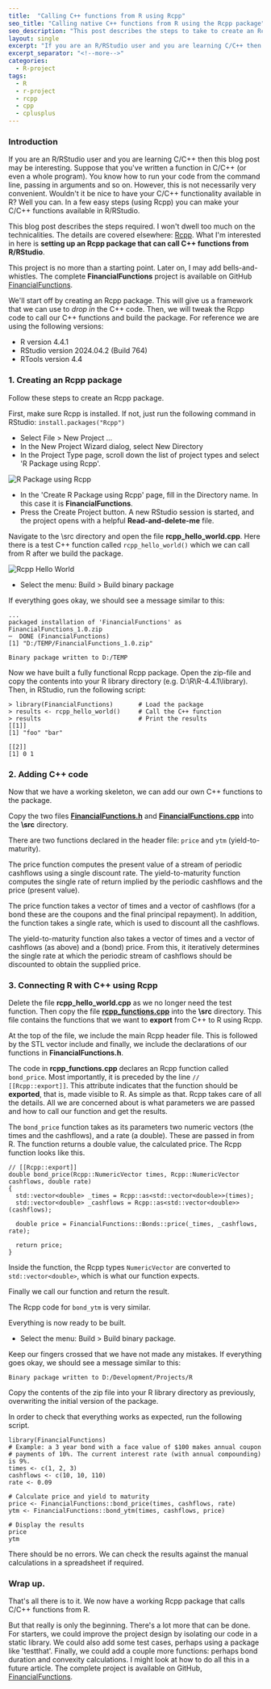 ```yaml
---
title:  "Calling C++ functions from R using Rcpp"
seo_title: "Calling native C++ functions from R using the Rcpp package"
seo_description: "This post describes the steps to take to create an Rcpp package in RStudio which calls some native C++ functions. "
layout: single
excerpt: "If you are an R/RStudio user and you are learning C/C++ then this blog post may be interesting. Suppose that you've written a function in C/C++ (or even a whole program). You know how to run your code from the command line, passing in arguments and so on. However, this is not necessarily very convenient. Wouldn't it be nice to have your C/C++ functionality available in R? Well you can. In a few easy steps (using Rcpp) you can make your C/C++ functions available in R/RStudio. "
excerpt_separator: "<!--more-->"
categories: 
  - R-project 
tags:
  - R 
  - r-project 
  - rcpp 
  - cpp
  - cplusplus 
---
```


### Introduction
If you are an R/RStudio user and you are learning C/C++ then this blog post may be interesting. Suppose that you've written a function in C/C++ (or even a whole program). You know how to run your code from the command line, passing in arguments and so on. However, this is not necessarily very convenient. Wouldn't it be nice to have your C/C++ functionality available in R? Well you can. In a few easy steps (using Rcpp) you can make your C/C++ functions available in R/RStudio.

This blog post describes the steps required. I won't dwell too much on the technicalities. The details are covered elsewhere: [Rcpp](http://adv-r.had.co.nz/Rcpp.html). What I'm interested in here is __setting up an Rcpp package that can call C++ functions from R/RStudio__. 

This project is no more than a starting point. Later on, I may add bells-and-whistles. The complete __FinancialFunctions__ project is available on GitHub [FinancialFunctions](https://github.com/Adam-Gladstone/FinancialFunctions).

We'll start off by creating an Rcpp package. This will give us a framework that we can use to *drop in* the C++ code. Then, we will tweak the Rcpp code to call our C++ functions and build the package. For reference we are using the following versions:
* R version 4.4.1
* RStudio version 2024.04.2 (Build 764)
* RTools version 4.4

### 1. Creating an Rcpp package
Follow these steps to create an Rcpp package. 

First, make sure Rcpp is installed. If not, just run the following command in RStudio: ``install.packages("Rcpp")``

- Select File > New Project ...
- In the New Project Wizard dialog, select New Directory
- In the Project Type page, scroll down the list of project types and select 'R Package using Rcpp'.

![R Package using Rcpp](https://adam-gladstone.github.io/assets/images/Rcpp-project-type.png)

- In the 'Create R Package using Rcpp' page, fill in the Directory name. In this case it is __FinancialFunctions__.
- Press the Create Project button. A new RStudio session is started, and the project opens with a helpful __Read-and-delete-me__ file. 

Navigate to the \src directory and open the file __rcpp_hello_world.cpp__. Here there is a test C++ function called ``rcpp_hello_world()`` which we can call from R after we build the package.

![Rcpp Hello World](https://adam-gladstone.github.io/assets/images/Rcpp-hello-world.png)

- Select the menu: Build > Build binary package

If everything goes okay, we should see a message similar to this:

```
...
packaged installation of 'FinancialFunctions' as FinancialFunctions_1.0.zip
─  DONE (FinancialFunctions)
[1] "D:/TEMP/FinancialFunctions_1.0.zip"

Binary package written to D:/TEMP
```

Now we have built a fully functional Rcpp package. Open the zip-file and copy the contents into your R library directory (e.g. D:\R\R-4.4.1\library). Then, in RStudio, run the following script:

```
> library(FinancialFunctions)		# Load the package
> results <- rcpp_hello_world()		# Call the C++ function
> results							# Print the results
[[1]]
[1] "foo" "bar"

[[2]]
[1] 0 1
```

### 2. Adding C++ code
Now that we have a working skeleton, we can add our own C++ functions to the package.

Copy the two files [__FinancialFunctions.h__](https://adam-gladstone.github.io/assets/images/FinancialFunctions.h) and [__FinancialFunctions.cpp__](https://adam-gladstone.github.io/assets/images/FinancialFunctions.cpp) into the __\src__ directory.

There are two functions declared in the header file: ``price`` and ``ytm`` (yield-to-maturity).

The price function computes the present value of a stream of periodic cashflows using a single discount rate. The yield-to-maturity function computes the single rate of return implied by the periodic cashflows and the price (present value).

The price function takes a vector of times and a vector of cashflows (for a bond these are the coupons and the final principal repayment). In addition, the function takes a single rate, which is used to discount all the cashflows.

The yield-to-maturity function also takes a vector of times and a vector of cashflows (as above) and a (bond) price. From this, it iteratively determines the single rate at which the periodic stream of cashflows should be discounted to obtain the supplied price.

### 3. Connecting R with C++ using Rcpp
Delete the file __rcpp_hello_world.cpp__ as we no longer need the test function. Then copy the file [__rcpp_functions.cpp__](https://adam-gladstone.github.io/assets/images/rcpp_functions.cpp) into the __\src__ directory. This file contains the functions that we want to **export** from C++ to R using Rcpp.

At the top of the file, we include the main Rcpp header file. This is followed by the STL vector include and finally, we include the declarations of our functions in __FinancialFunctions.h__.

The code in __rcpp_functions.cpp__ declares an Rcpp function called ``bond_price``. Most importantly, it is preceded by the line ``// [[Rcpp::export]]``. This attribute indicates that the function should be **exported**, that is, made visible to R. As simple as that. Rcpp takes care of all the details. All we are concerned about is what parameters we are passed and how to call our function and get the results.

The ``bond_price`` function takes as its parameters two numeric vectors (the times and the cashflows), and a rate (a double). These are passed in from R. The function returns a double value, the calculated price. The Rcpp function looks like this.

``` 
// [[Rcpp::export]]
double bond_price(Rcpp::NumericVector times, Rcpp::NumericVector cashflows, double rate)
{
  std::vector<double> _times = Rcpp::as<std::vector<double>>(times);
  std::vector<double> _cashflows = Rcpp::as<std::vector<double>>(cashflows);
  
  double price = FinancialFunctions::Bonds::price(_times, _cashflows, rate);
 
  return price;
}
```

Inside the function, the Rcpp types ``NumericVector`` are converted to ``std::vector<double>``, which is what our function expects. 

Finally we call our function and return the result.

The Rcpp code for ``bond_ytm`` is very similar.

Everything is now ready to be built. 

- Select the menu: Build > Build binary package. 

Keep our fingers crossed that we have not made any mistakes. If everything goes okay, we should see a message similar to this:

```
Binary package written to D:/Development/Projects/R
```

Copy the contents of the zip file into your R library directory as previously, overwriting the initial version of the package.

In order to check that everything works as expected, run the following script.

```
library(FinancialFunctions)
# Example: a 3 year bond with a face value of $100 makes annual coupon 
# payments of 10%. The current interest rate (with annual compounding) is 9%.
times <- c(1, 2, 3)
cashflows <- c(10, 10, 110)
rate <- 0.09

# Calculate price and yield to maturity
price <- FinancialFunctions::bond_price(times, cashflows, rate)
ytm <- FinancialFunctions::bond_ytm(times, cashflows, price)

# Display the results
price
ytm
```

There should be no errors. We can check the results against the manual calculations in a spreadsheet if required.

### Wrap up.
That's all there is to it. We now have a working Rcpp package that calls C/C++ functions from R.

But that really is only the beginning. There's a lot more that can be done. For starters, we could improve the project design by isolating our code in a static library. We could also add some test cases, perhaps using a package like 'testthat'. Finally, we could add a couple more functions: perhaps bond duration and convexity calculations. I might look at how to do all this in a future article. The complete project is available on GitHub, [FinancialFunctions](https://github.com/Adam-Gladstone/FinancialFunctions).
